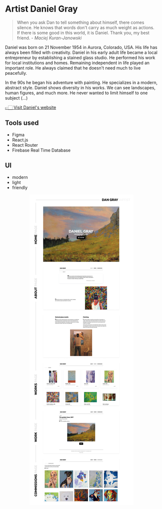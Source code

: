 # Artist Daniel Gray

> When you ask Dan to tell something about himself, there comes silence. He knows that words don't carry as much weight as actions. If there is some good in this world, it is Daniel. Thank you, my best friend. - <i>Maciej Kuran-Janowski</i>

Daniel was born on 21 November 1954 in Aurora, Colorado, USA. His life has always been filled with creativity.
Daniel in his early adult life became a local entrepreneur by establishing a stained glass studio. He performed his work for local institutions and homes. Remaining independent in life played an important role. He always claimed that he doesn't need much to live peacefully.

In the 90s he began his adventure with painting. He specializes in a modern, abstract style. Daniel shows diversity in his works. We can see landscapes, human figures, and much more. He never wanted to limit himself to one subject (...)

[👉🏻 Visit Daniel's website](https://dangray.netlify.app/)

## Tools used

- Figma
- React.js
- React Router
- Firebase Real Time Database

## UI

- modern
- light
- friendly

<p align="center"><img src="/src/assets/imgs/UI.jpg"></p>
